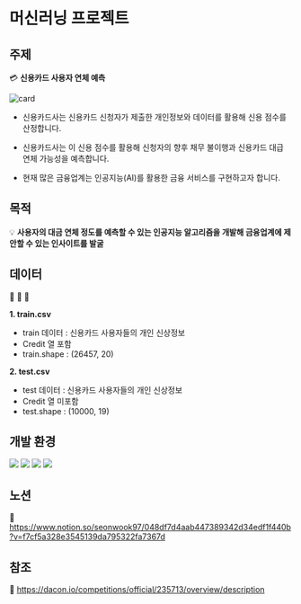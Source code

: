 # 머신러닝 프로젝트 

## 주제

:credit_card: **신용카드 사용자 연체 예측**

![card](https://user-images.githubusercontent.com/92377162/147651495-c46e131c-2db3-456e-a899-ace07f7de268.png)

* 신용카드사는 신용카드 신청자가 제출한 개인정보와 데이터를 활용해 신용 점수를 산정합니다.

* 신용카드사는 이 신용 점수를 활용해 신청자의 향후 채무 불이행과 신용카드 대급 연체 가능성을 예측합니다.

* 현재 많은 금융업계는 인공지능(AI)를 활용한 금융 서비스를 구현하고자 합니다.


## 목적

:bulb: **사용자의 대금 연체 정도를 예측할 수 있는 인공지능 알고리즘을 개발해 금융업계에 제안할 수 있는 인사이트를 발굴**


## 데이터

:memo: :memo: :memo:

**1. train.csv**
   * train 데이터 : 신용카드 사용자들의 개인 신상정보 
   * Credit 열 포함 
   * train.shape : (26457, 20)


**2. test.csv**
   * test 데이터 : 신용카드 사용자들의 개인 신상정보 
   * Credit 열 미포함
   * test.shape : (10000, 19)
   
   
## 개발 환경

<div align=left> 
   <img src="https://img.shields.io/badge/python-3776AB?style=for-the-badge&logo=python&logoColor=white"> 
   <img src="https://img.shields.io/badge/jupyter-F37626?style=for-the-badge&logo=jupyter&logoColor=white">
   <img src="https://img.shields.io/badge/google colab-F9AB00?style=for-the-badge&logo=google colab&logoColor=white"> 
   <img src="https://img.shields.io/badge/scikit learn-F7931E?style=for-the-badge&logo=scikit learn&logoColor=white"> 
   <br>
</div> 


## 노션

:link: <https://www.notion.so/seonwook97/048df7d4aab447389342d34edf1f440b?v=f7cf5a328e3545139da795322fa7367d>


## 참조

:link: <https://dacon.io/competitions/official/235713/overview/description>





